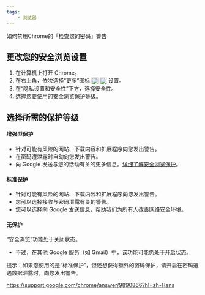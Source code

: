 ```yaml
---
tags:
    - 浏览器
---
```


如何禁用Chrome的「检查您的密码」警告

## 更改您的安全浏览设置

1.  在计算机上打开 Chrome。
2.  在右上角，依次选择“更多”图标 <img src="https://lh3.googleusercontent.com/W0wvq2J2waF71Qa0jA84ozgvd-x7-o0n7HgMl3ok7kC0eW1lK8Qunbke6MmrqZnJ6w=w18-h18" width="18" height="18" alt="整理" title="整理" style="vertical-align: middle;"> <img src="https://lh3.googleusercontent.com/3_l97rr0GvhSP2XV5OoCkV2ZDTIisAOczrSdzNCBxhIKWrjXjHucxNwocghoUa39gw=w18-h18" width="18" height="18" alt="接着点按" title="接着点按" style="vertical-align: middle;"> 设置。
3.  在“隐私设置和安全性”下方，选择安全性。
4.  选择您要使用的安全浏览保护等级。

## 选择所需的保护等级

#### 增强型保护

- 针对可能有风险的网站、下载内容和扩展程序向您发出警告。
- 在密码遭泄露时自动向您发出警告。
- 向 Google 发送与您的活动有关的更多信息。[详细了解安全浏览保护](https://www.google.com/chrome/privacy/whitepaper.html#malware)。

#### 标准保护

- 针对可能有风险的网站、下载内容和扩展程序向您发出警告。
- 您可以选择接收与密码泄露有关的警告。
- 您可以选择向 Google 发送信息，帮助我们为所有人改善网络安全环境。

#### 无保护

“安全浏览”功能处于关闭状态。

- 不过，在其他 Google 服务（如 Gmail）中，该功能可能仍处于开启状态。

提示：如果您使用的是“标准保护”，但还想获得额外的密码保护，请开启在密码遭遇数据泄露时，向您发出警告。


https://support.google.com/chrome/answer/9890866?hl=zh-Hans